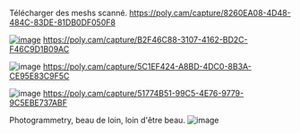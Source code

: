 Télécharger des meshs scanné.
https://poly.cam/capture/8260EA08-4D48-484C-83DE-81DB0DF050F8

[![image](https://github.com/user-attachments/assets/493d1ea2-4408-4ef0-b9ab-21ac9c4e7714)](https://poly.cam/capture/B2F46C88-3107-4162-BD2C-F46C9D1B09AC)
https://poly.cam/capture/B2F46C88-3107-4162-BD2C-F46C9D1B09AC


![image](https://github.com/user-attachments/assets/40671701-f1b7-42fb-930b-85186cdc91f6)
https://poly.cam/capture/5C1EF424-A8BD-4DC0-8B3A-CE95E83C9F5C

![image](https://github.com/user-attachments/assets/9834172b-f1d8-4cd7-8377-57c87eee14b0)
https://poly.cam/capture/51774B51-99C5-4E76-9779-9C5EBE737ABF

Photogrammetry, beau de loin, loin d'être beau.
![image](https://github.com/user-attachments/assets/621f45df-53f0-4a04-8fd3-99151f1c5bf1)
